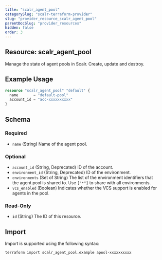 ```yaml
---
title: "scalr_agent_pool"
categorySlug: "scalr-terraform-provider"
slug: "provider_resource_scalr_agent_pool"
parentDocSlug: "provider_resources"
hidden: false
order: 3
---
```

## Resource: scalr_agent_pool

Manage the state of agent pools in Scalr. Create, update and destroy.

## Example Usage

```terraform
resource "scalr_agent_pool" "default" {
  name       = "default-pool"
  account_id = "acc-xxxxxxxxxx"
}
```

<!-- schema generated by tfplugindocs -->
## Schema

### Required

- `name` (String) Name of the agent pool.

### Optional

- `account_id` (String, Deprecated) ID of the account.
- `environment_id` (String, Deprecated) ID of the environment.
- `environments` (Set of String) The list of the environment identifiers that the agent pool is shared to. Use `["*"]` to share with all environments.
- `vcs_enabled` (Boolean) Indicates whether the VCS support is enabled for agents in the pool.

### Read-Only

- `id` (String) The ID of this resource.

## Import

Import is supported using the following syntax:

```shell
terraform import scalr_agent_pool.example apool-xxxxxxxxxx
```
